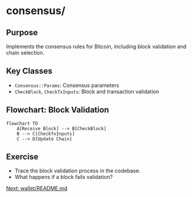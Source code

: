 # consensus/

## Purpose
Implements the consensus rules for Bitcoin, including block validation and chain selection.

## Key Classes
- `Consensus::Params`: Consensus parameters
- `CheckBlock`, `CheckTxInputs`: Block and transaction validation

## Flowchart: Block Validation
```mermaid
flowchart TD
    A[Receive Block] --> B[CheckBlock]
    B --> C[CheckTxInputs]
    C --> D[Update Chain]
```

## Exercise
- Trace the block validation process in the codebase.
- What happens if a block fails validation?

[Next: wallet/README.md](../wallet/README.md)

